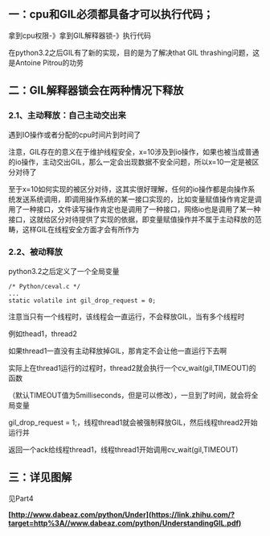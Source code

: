## **一：cpu和GIL必须都具备才可以执行代码；**

 拿到cpu权限-》拿到GIL解释器锁-》执行代码

 在python3.2之后GIL有了新的实现，目的是为了解决that GIL thrashing问题，这是Antoine Pitrou的功劳

## **二：GIL解释器锁会在两种情况下释放**

### **2.1、主动释放：自己主动交出来**

遇到IO操作或者分配的cpu时间片到时间了

注意，GIL存在的意义在于维护线程安全，x=10涉及到io操作，如果也被当成普通的io操作，主动交出GIL，那么一定会出现数据不安全问题，所以x=10一定是被区分对待了

至于x=10如何实现的被区分对待，这其实很好理解，任何的io操作都是向操作系统发送系统调用，即调用操作系统的某一接口实现的，比如变量赋值操作肯定是调用了一种接口，文件读写操作肯定也是调用了一种接口，网络io也是调用了某一种接口，这就给区分对待提供了实现的依据，即变量赋值操作并不属于主动释放的范畴，这样GIL在线程安全方面才会有所作为

### **2.2、被动释放**

python3.2之后定义了一个全局变量

```text
/* Python/ceval.c */
...
static volatile int gil_drop_request = 0;
```

注意当只有一个线程时，该线程会一直运行，不会释放GIL，当有多个线程时

例如thead1，thread2

如果thread1一直没有主动释放掉GIL，那肯定不会让他一直运行下去啊

实际上在thread1运行的过程时，thread2就会执行一个cv_wait(gil,TIMEOUT)的函数

（默认TIMEOUT值为5milliseconds，但是可以修改），一旦到了时间，就会将全局变量

gil_drop_request = 1;，线程thread1就会被强制释放GIL，然后线程thread2开始运行并

返回一个ack给线程thread1，线程thread1开始调用cv_wait(gil,TIMEOUT)

## **三：详见图解**

见Part4

**[http://www.dabeaz.com/python/Under](https://link.zhihu.com/?target=http%3A//www.dabeaz.com/python/UnderstandingGIL.pdf)**